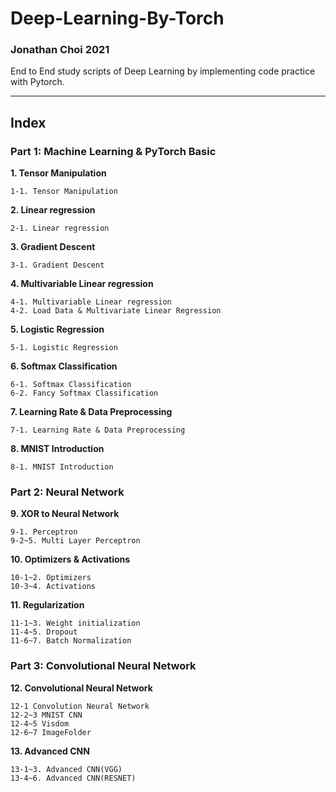 # Deep-Learning-By-Torch

### Jonathan Choi 2021

End to End study scripts of Deep Learning by implementing code practice with Pytorch.

---

## Index

### Part 1: Machine Learning & PyTorch Basic 

**1. Tensor Manipulation**

    1-1. Tensor Manipulation

**2. Linear regression**

    2-1. Linear regression

**3. Gradient Descent**

    3-1. Gradient Descent

**4. Multivariable Linear regression**

    4-1. Multivariable Linear regression
    4-2. Load Data & Multivariate Linear Regression
    
**5. Logistic Regression**

    5-1. Logistic Regression
    
**6. Softmax Classification**

    6-1. Softmax Classification
    6-2. Fancy Softmax Classification

**7. Learning Rate & Data Preprocessing**

    7-1. Learning Rate & Data Preprocessing

**8. MNIST Introduction**

    8-1. MNIST Introduction


### Part 2: Neural Network

**9. XOR to Neural Network**

    9-1. Perceptron
    9-2~5. Multi Layer Perceptron

**10. Optimizers & Activations**

    10-1~2. Optimizers
    10-3~4. Activations

**11. Regularization**
    
    11-1~3. Weight initialization
    11-4~5. Dropout
    11-6~7. Batch Normalization

### Part 3: Convolutional Neural Network

**12. Convolutional Neural Network**

    12-1 Convolution Neural Network
    12-2~3 MNIST CNN
    12-4~5 Visdom
    12-6~7 ImageFolder

**13. Advanced CNN**

    13-1~3. Advanced CNN(VGG)
    13-4~6. Advanced CNN(RESNET)

